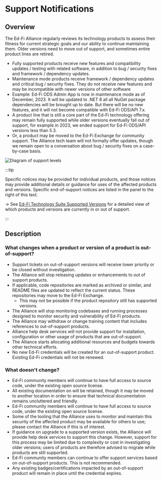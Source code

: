 # Support Notifications

## Overview

The Ed-Fi Alliance regularly reviews its technology products to assess their
fitness for current strategic goals and our ability to continue maintaining
them. Older versions need to move out of support, and sometimes entire product
lines are retired.

* Fully supported products receive new features and compatibility updates /
  testing with related software, in addition to bug / security fixes and
  framework / dependency updates.
* Maintenance mode products receive framework / dependency updates and critical
  bug / security fixes. They do not receive new features and may be incompatible
  with newer versions of other software
* Example: Ed-Fi ODS Admin App is now in maintenance mode as of December, 2023.
  It will be updated to .NET 8 all all NuGet package dependencies will be
  brought up to date. But there will be no new features, and it will not become
  compatible with Ed-Fi ODS/API 7.x.
* A product line that is still a core part of the Ed-Fi technology offering may
  remain fully supported while older versions eventually fall out of support,
  for example in 2023, we ended support for Ed-Fi ODS/API versions less than
  5.3.
* Or, a product may be moved to the Ed-Fi Exchange for community support. The
  Alliance tech team will not formally offer updates, though we remain open to a
  conversation about bug / security fixes on a case-by-case basis.

![Diagram of support levels](/img/reference/support-notifications.jpg)

:::tip

Specific notices may be provided for individual products, and those notices may
provide additional details or guidance for uses of the affected products and
versions. Specific end-of-support notices are listed in the panel to the right
of this text.

→ See [Ed-Fi Technology Suite Supported Versions](../supported-versions.md) for
a detailed view of which products and versions are currently in or out of
support.

:::

## Description

### What changes when a product or version of a product is out-of-support?

* Support tickets on out-of-support versions will receive lower priority or be
  closed without investigation.
* The Alliance will stop releasing updates or enhancements to out of support
  products.
* If applicable, code repositories are marked as archived or similar, and README
  files are updated to reflect the current status. These repositories may move
  to the Ed-Fi Exchange.
  * This may not be possible if the product repository still has supported
    versions.
* The Alliance will stop monitoring codebases and running processes designed to
  monitor security and vulnerability of Ed-Fi products.
* The Alliance may withdraw or change training content that includes references
  to out-of-support products.
* Alliance help desk services will not provide support for installation,
  configuration or other usage of products that are out-of-support.
* The Alliance starts allocating additional resources and budgets towards other
  technical efforts.
* No new Ed-Fi credentials will be created for an out-of-support product.
  Existing Ed-Fi credentials will not be renewed.

### What doesn't change?

* Ed-Fi community members will continue to have full access to source code,
  under the existing open source license.
* All existing documentation on will be retained, though it may be moved to
  another location in order to ensure that technical documentation remains
  uncluttered and friendly.
* Ed-Fi community members will continue to have full access to source code,
  under the existing open source license.
* Some of the tooling that the Alliance uses to monitor and maintain this
  security of the affected product may be available for others to use; please
  contact the  Alliance if this is of interest.
* If guidance on upgrade to a supported version exists, the Alliance will
  provide help desk services to support this change. However, support for this
  process may be limited due to complexity or cost in investigating older
  versions; users of products are therefore advised to migrate while products
  are still supported.
* Ed-Fi community members can continue to offer support services based on
  out-of-support products. This is not recommended.
* Any existing badges/certifications impacted by an out-of-support product will
  remain in place until the credential expires.
